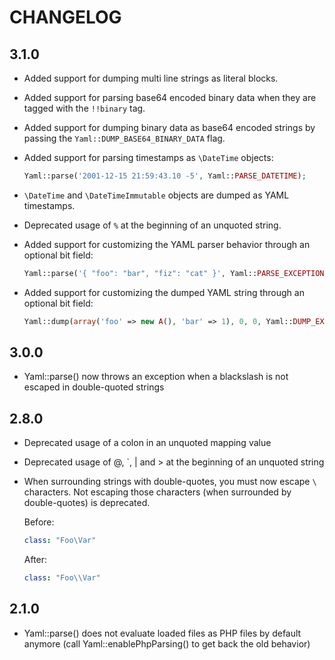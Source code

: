 CHANGELOG
=========

3.1.0
-----

 * Added support for dumping multi line strings as literal blocks.

 * Added support for parsing base64 encoded binary data when they are tagged
   with the `!!binary` tag.

 * Added support for dumping binary data as base64 encoded strings by passing
   the `Yaml::DUMP_BASE64_BINARY_DATA` flag.

 * Added support for parsing timestamps as `\DateTime` objects:

   ```php
   Yaml::parse('2001-12-15 21:59:43.10 -5', Yaml::PARSE_DATETIME);
   ```

 * `\DateTime` and `\DateTimeImmutable` objects are dumped as YAML timestamps.

 * Deprecated usage of `%` at the beginning of an unquoted string.

 * Added support for customizing the YAML parser behavior through an optional bit field:

   ```php
   Yaml::parse('{ "foo": "bar", "fiz": "cat" }', Yaml::PARSE_EXCEPTION_ON_INVALID_TYPE | Yaml::PARSE_OBJECT | Yaml::PARSE_OBJECT_FOR_MAP);
   ```

 * Added support for customizing the dumped YAML string through an optional bit field:

   ```php
   Yaml::dump(array('foo' => new A(), 'bar' => 1), 0, 0, Yaml::DUMP_EXCEPTION_ON_INVALID_TYPE | Yaml::DUMP_OBJECT);
   ```

3.0.0
-----

 * Yaml::parse() now throws an exception when a blackslash is not escaped
   in double-quoted strings

2.8.0
-----

 * Deprecated usage of a colon in an unquoted mapping value
 * Deprecated usage of @, \`, | and > at the beginning of an unquoted string
 * When surrounding strings with double-quotes, you must now escape `\` characters. Not
   escaping those characters (when surrounded by double-quotes) is deprecated.

   Before:

   ```yml
   class: "Foo\Var"
   ```

   After:

   ```yml
   class: "Foo\\Var"
   ```

2.1.0
-----

 * Yaml::parse() does not evaluate loaded files as PHP files by default
   anymore (call Yaml::enablePhpParsing() to get back the old behavior)
